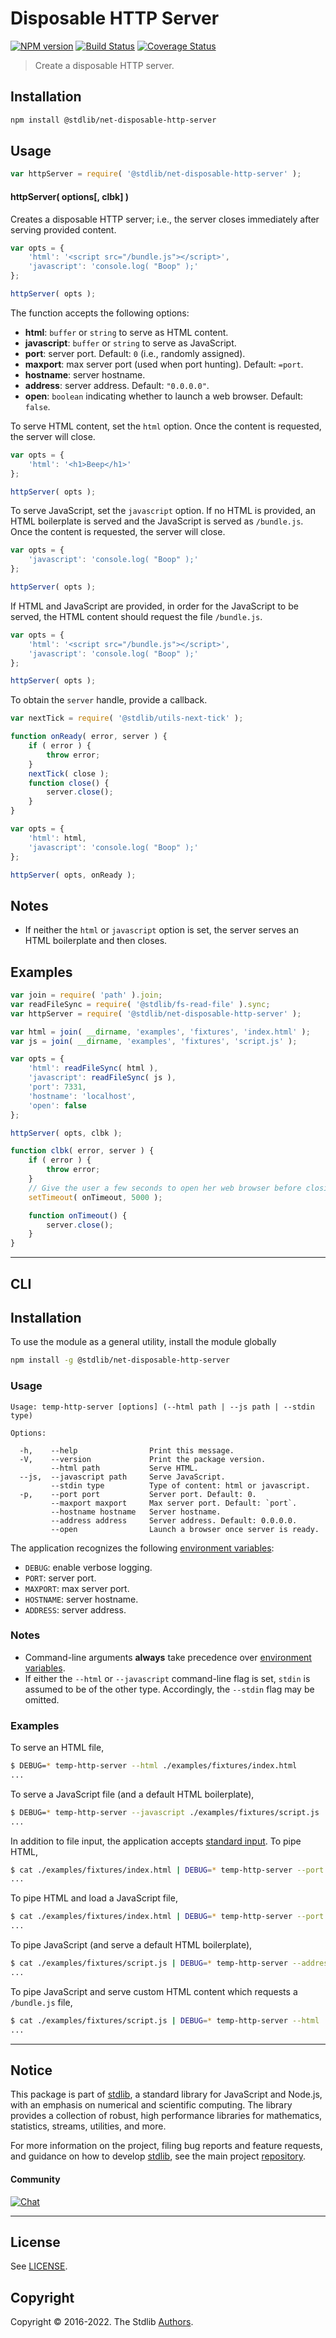 <!--

@license Apache-2.0

Copyright (c) 2018 The Stdlib Authors.

Licensed under the Apache License, Version 2.0 (the "License");
you may not use this file except in compliance with the License.
You may obtain a copy of the License at

   http://www.apache.org/licenses/LICENSE-2.0

Unless required by applicable law or agreed to in writing, software
distributed under the License is distributed on an "AS IS" BASIS,
WITHOUT WARRANTIES OR CONDITIONS OF ANY KIND, either express or implied.
See the License for the specific language governing permissions and
limitations under the License.

-->

# Disposable HTTP Server

[![NPM version][npm-image]][npm-url] [![Build Status][test-image]][test-url] [![Coverage Status][coverage-image]][coverage-url] <!-- [![dependencies][dependencies-image]][dependencies-url] -->

> Create a disposable HTTP server.

<section class="installation">

## Installation

```bash
npm install @stdlib/net-disposable-http-server
```

</section>

<section class="usage">

## Usage

<!-- run-disable -->

```javascript
var httpServer = require( '@stdlib/net-disposable-http-server' );
```

#### httpServer( options\[, clbk] )

Creates a disposable HTTP server; i.e., the server closes immediately after serving provided content.

<!-- run-disable -->

```javascript
var opts = {
    'html': '<script src="/bundle.js"></script>',
    'javascript': 'console.log( "Boop" );'
};

httpServer( opts );
```

The function accepts the following options:

-   **html**: `buffer` or `string` to serve as HTML content.
-   **javascript**: `buffer` or `string` to serve as JavaScript.
-   **port**: server port. Default: `0` (i.e., randomly assigned).
-   **maxport**: max server port (used when port hunting). Default: `=port`.
-   **hostname**: server hostname.
-   **address**: server address. Default: `"0.0.0.0"`.
-   **open**: `boolean` indicating whether to launch a web browser. Default: `false`.

To serve HTML content, set the `html` option. Once the content is requested, the server will close.

<!-- run-disable -->

```javascript
var opts = {
    'html': '<h1>Beep</h1>'
};

httpServer( opts );
```

To serve JavaScript, set the `javascript` option. If no HTML is provided, an HTML boilerplate is served and the JavaScript is served as `/bundle.js`. Once the content is requested, the server will close.

<!-- run-disable -->

```javascript
var opts = {
    'javascript': 'console.log( "Boop" );'
};

httpServer( opts );
```

If HTML and JavaScript are provided, in order for the JavaScript to be served, the HTML content should request the file `/bundle.js`.

<!-- run-disable -->

```javascript
var opts = {
    'html': '<script src="/bundle.js"></script>',
    'javascript': 'console.log( "Boop" );'
};

httpServer( opts );
```

To obtain the `server` handle, provide a callback.

<!-- run-disable -->

```javascript
var nextTick = require( '@stdlib/utils-next-tick' );

function onReady( error, server ) {
    if ( error ) {
        throw error;
    }
    nextTick( close );
    function close() {
        server.close();
    }
}

var opts = {
    'html': html,
    'javascript': 'console.log( "Boop" );'
};

httpServer( opts, onReady );
```

</section>

<!-- /.usage -->

<section class="notes">

## Notes

-   If neither the `html` or `javascript` option is set, the server serves an HTML boilerplate and then closes.

</section>

<!-- /.notes -->

<section class="examples">

## Examples

<!-- run-disable -->

<!-- eslint no-undef: "error" -->

```javascript
var join = require( 'path' ).join;
var readFileSync = require( '@stdlib/fs-read-file' ).sync;
var httpServer = require( '@stdlib/net-disposable-http-server' );

var html = join( __dirname, 'examples', 'fixtures', 'index.html' );
var js = join( __dirname, 'examples', 'fixtures', 'script.js' );

var opts = {
    'html': readFileSync( html ),
    'javascript': readFileSync( js ),
    'port': 7331,
    'hostname': 'localhost',
    'open': false
};

httpServer( opts, clbk );

function clbk( error, server ) {
    if ( error ) {
        throw error;
    }
    // Give the user a few seconds to open her web browser before closing the server...
    setTimeout( onTimeout, 5000 );

    function onTimeout() {
        server.close();
    }
}
```

</section>

<!-- /.examples -->

* * *

<section class="cli">

## CLI

<section class="installation">

## Installation

To use the module as a general utility, install the module globally

```bash
npm install -g @stdlib/net-disposable-http-server
```

</section>

<!-- CLI usage documentation. -->

<section class="usage">

### Usage

```text
Usage: temp-http-server [options] (--html path | --js path | --stdin type)

Options:

  -h,    --help                Print this message.
  -V,    --version             Print the package version.
         --html path           Serve HTML.
  --js,  --javascript path     Serve JavaScript.
         --stdin type          Type of content: html or javascript.
  -p,    --port port           Server port. Default: 0.
         --maxport maxport     Max server port. Default: `port`.
         --hostname hostname   Server hostname.
         --address address     Server address. Default: 0.0.0.0.
         --open                Launch a browser once server is ready.
```

The application recognizes the following [environment variables][environment-variable]:

-   `DEBUG`: enable verbose logging.
-   `PORT`: server port.
-   `MAXPORT`: max server port.
-   `HOSTNAME`: server hostname.
-   `ADDRESS`: server address.

</section>

<!-- /.usage -->

<section class="notes">

### Notes

-   Command-line arguments **always** take precedence over [environment variables][environment-variable].
-   If either the `--html` or `--javascript` command-line flag is set, `stdin` is assumed to be of the other type. Accordingly, the `--stdin` flag may be omitted.

</section>

<!-- /.notes -->

<section class="examples">

### Examples

To serve an HTML file,

```bash
$ DEBUG=* temp-http-server --html ./examples/fixtures/index.html
...
```

To serve a JavaScript file (and a default HTML boilerplate),

```bash
$ DEBUG=* temp-http-server --javascript ./examples/fixtures/script.js
...
```

In addition to file input, the application accepts [standard input][standard-streams]. To pipe HTML,

```bash
$ cat ./examples/fixtures/index.html | DEBUG=* temp-http-server --port 7331 --stdin html
...
```

To pipe HTML and load a JavaScript file,

```bash
$ cat ./examples/fixtures/index.html | DEBUG=* temp-http-server --port 7331 --javascript ./examples/fixtures/script.js
...
```

To pipe JavaScript (and serve a default HTML boilerplate),

```bash
$ cat ./examples/fixtures/script.js | DEBUG=* temp-http-server --address '127.0.0.1' --stdin javascript
...
```

To pipe JavaScript and serve custom HTML content which requests a `/bundle.js` file,

```bash
$ cat ./examples/fixtures/script.js | DEBUG=* temp-http-server --html ./examples/fixtures/index.html
...
```

</section>

<!-- /.examples -->

</section>

<!-- /.cli -->

<!-- Section for related `stdlib` packages. Do not manually edit this section, as it is automatically populated. -->

<section class="related">

</section>

<!-- /.related -->

<!-- Section for all links. Make sure to keep an empty line after the `section` element and another before the `/section` close. -->


<section class="main-repo" >

* * *

## Notice

This package is part of [stdlib][stdlib], a standard library for JavaScript and Node.js, with an emphasis on numerical and scientific computing. The library provides a collection of robust, high performance libraries for mathematics, statistics, streams, utilities, and more.

For more information on the project, filing bug reports and feature requests, and guidance on how to develop [stdlib][stdlib], see the main project [repository][stdlib].

#### Community

[![Chat][chat-image]][chat-url]

---

## License

See [LICENSE][stdlib-license].


## Copyright

Copyright &copy; 2016-2022. The Stdlib [Authors][stdlib-authors].

</section>

<!-- /.stdlib -->

<!-- Section for all links. Make sure to keep an empty line after the `section` element and another before the `/section` close. -->

<section class="links">

[npm-image]: http://img.shields.io/npm/v/@stdlib/net-disposable-http-server.svg
[npm-url]: https://npmjs.org/package/@stdlib/net-disposable-http-server

[test-image]: https://github.com/stdlib-js/net-disposable-http-server/actions/workflows/test.yml/badge.svg?branch=main
[test-url]: https://github.com/stdlib-js/net-disposable-http-server/actions/workflows/test.yml?query=branch:main

[coverage-image]: https://img.shields.io/codecov/c/github/stdlib-js/net-disposable-http-server/main.svg
[coverage-url]: https://codecov.io/github/stdlib-js/net-disposable-http-server?branch=main

<!--

[dependencies-image]: https://img.shields.io/david/stdlib-js/net-disposable-http-server.svg
[dependencies-url]: https://david-dm.org/stdlib-js/net-disposable-http-server/main

-->

[chat-image]: https://img.shields.io/gitter/room/stdlib-js/stdlib.svg
[chat-url]: https://gitter.im/stdlib-js/stdlib/

[stdlib]: https://github.com/stdlib-js/stdlib

[stdlib-authors]: https://github.com/stdlib-js/stdlib/graphs/contributors

[stdlib-license]: https://raw.githubusercontent.com/stdlib-js/net-disposable-http-server/main/LICENSE

[environment-variable]: https://en.wikipedia.org/wiki/Environment_variable

[standard-streams]: https://en.wikipedia.org/wiki/Standard_streams

</section>

<!-- /.links -->
